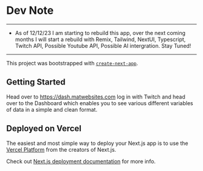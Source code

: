 # Dev Note
----
- As of 12/12/23 I am starting to rebuild this app, over the next coming months I will start a rebuild with Remix, Tailwind, NextUI, Typescript, Twitch API, Possible Youtube API, Possible AI intergration. Stay Tuned!
----
This project was bootstrapped with [`create-next-app`](https://github.com/vercel/next.js/tree/canary/packages/create-next-app).

## Getting Started

Head over to https://dash.matwebsites.com log in with Twitch and head over to the Dashboard which enables you to see various different variables of data in a simple and clean format.

## Deployed on Vercel

The easiest and most simple way to deploy your Next.js app is to use the [Vercel Platform](https://vercel.com/new?utm_medium=default-template&filter=next.js&utm_source=create-next-app&utm_campaign=create-next-app-readme) from the creators of Next.js.

Check out [Next.js deployment documentation](https://nextjs.org/docs/deployment) for more info.
